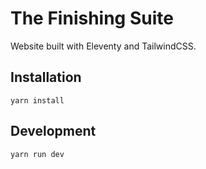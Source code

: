 # The Finishing Suite

Website built with Eleventy and TailwindCSS.

## Installation

```
yarn install
```

## Development

```
yarn run dev
```
